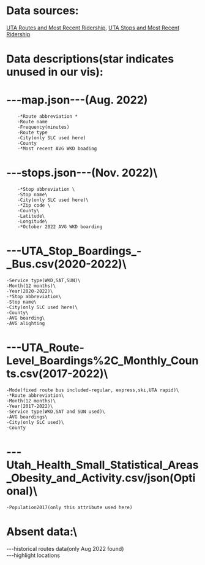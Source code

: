 Data sources:
====
[UTA Routes and Most Recent Ridership](https://data-rideuta.opendata.arcgis.com/datasets/rideuta::uta-routes-and-most-recent-ridership/about), [UTA Stops and Most Recent Ridership](https://data-rideuta.opendata.arcgis.com/datasets/rideuta::uta-stops-and-most-recent-ridership/about)

Data descriptions(star indicates unused in our vis):  
====
---map.json---(Aug. 2022)  
==
        -*Route abbreviation *   
        -Route name   
        -Frequency(minutes)  
        -Route type  
        -City(only SLC used here)  
        -County   
        -*Most recent AVG WKD boading

---stops.json---(Nov. 2022)\
==
    	-*Stop abbreviation \
    	-Stop name\
    	-City(only SLC used here)\
    	-*Zip code \
    	-County\
    	-Latitude\
    	-Longitude\
    	-*October 2022 AVG WKD boarding

---UTA_Stop_Boardings_-_Bus.csv(2020-2022)\
==
    -Service type(WKD,SAT,SUN)\
    -Month(12 months)\
    -Year(2020-2022)\
    -*Stop abbreviation\
    -Stop name\
    -City(only SLC used here)\
    -County\
    -AVG boarding\
    -AVG alighting

---UTA_Route-Level_Boardings%2C_Monthly_Counts.csv(2017-2022)\
==
    -Mode(fixed route bus included-regular, express,ski,UTA rapid)\
    -*Route abbreviation\
    -Month(12 months)\
    -Year(2017-2022)\
    -Service type(WKD,SAT and SUN used)\
    -AVG boardings\
    -City(only SLC used)\
    -County

---Utah_Health_Small_Statistical_Areas_Obesity_and_Activity.csv/json(Optional)\
==
    -Population2017(only this attribute used here)


Absent data:\
==
---historical routes data(only Aug 2022 found)\
---highlight locations
